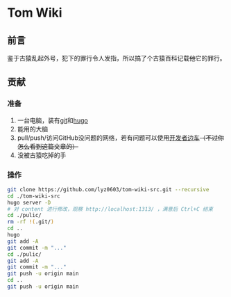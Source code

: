 # Tom Wiki

## 前言

鉴于古猿乱起外号，犯下的罪行令人发指，所以搞了个古猿百科记载~~他~~它的罪行。

## 贡献

### 准备

1. 一台电脑，装有[git](https://git-scm.com/book/zh/v2/%E8%B5%B7%E6%AD%A5-%E5%AE%89%E8%A3%85-Git)和[hugo](https://www.gohugo.org/)
2. 能用的大脑
3. pull/push/访问GitHub没问题的网络，若有问题可以使用[开发者边车](https://github.com/docmirror/dev-sidecar)~~（不过你怎么看到这篇文章的）~~
4. 没被古猿吃掉的手

### 操作

```bash
git clone https://github.com/lyz0603/tom-wiki-src.git --recursive
cd ./tom-wiki-src
hugo server -D
# 对 content 进行修改，观察 http://localhost:1313/ ，满意后 Ctrl+C 结束
cd ./pulic/
rm -rf !(.git/)
cd ..
hugo
git add -A
git commit -m "..."
cd ./pulic/
git add -A
git commit -m "..."
git push -u origin main
cd ..
git push -u origin main
```
